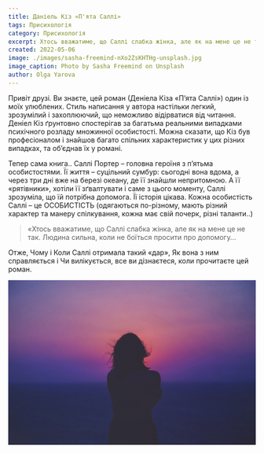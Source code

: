 ```yaml
---
title: Даніель Кіз «П'ята Саллі»
tags: Присихологія
category: Присихологія
excerpt: Хтось вважатиме, що Саллі слабка жінка, але як на мене це не так.
created: 2022-05-06
image: ./images/sasha-freemind-nXo2ZsKHTHg-unsplash.jpg
image_caption: Photo by Sasha Freemind on Unsplash
author: Olga Yarova 
---
```




Привіт друзі. Ви знаєте, цей роман (Деніела Кіза «П’ята Саллі») один із моїх улюблених. Стиль написання у автора настільки легкий, зрозумілий і захоплюючий, що неможливо відірватися від читання. Деніел Кіз ґрунтовно спостерігав за багатьма реальними випадками психічного розладу множинної особистості. Можна сказати, що Кіз був професіоналом і знайшов багато спільних характеристик у цих різних випадках, та об’єднав їх у романі. 

Тепер сама книга.. Саллі Портер – головна героїня з п’ятьма особистостями. Її життя – суцільний сумбур: сьогодні вона вдома, а через три дні вже на березі океану, де її знайшли непритомною. А її «рятівники», хотіли її зґвалтувати і саме з цього моменту, Саллі зрозуміла, що їй потрібна допомога.  Її історія цікава. Кожна особистість Саллі – це ОСОБИСТІСТЬ (одягаються по-різному, мають різний характер та манеру спілкування,  кожна має свій почерк, різні таланти..)  

> «Хтось вважатиме, що Саллі слабка жінка, але як на мене це не так. Людина сильна, коли не боїться просити про допомогу…

 Отже, Чому і Коли Саллі отримала такий «дар», Як вона з ним справляється і Чи вилікується, все ви дізнаєтеся, коли прочитаєте цей роман. 


![Photo by Sasha Freemind on Unsplash](./images/sasha-freemind-nXo2ZsKHTHg-unsplash.jpg)